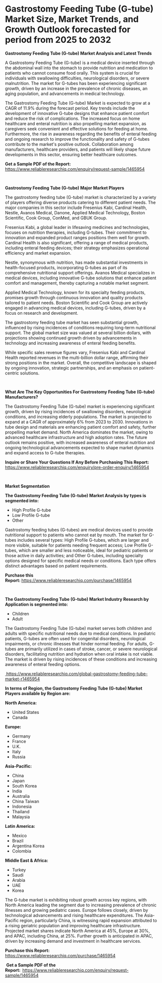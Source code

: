 <p><h1>Gastrostomy Feeding Tube (G-tube) Market Size, Market Trends, and Growth Outlook forecasted for period from 2025 to 2032</h1></p><p><strong>Gastrostomy Feeding Tube (G-tube) Market Analysis and Latest Trends</strong></p>
<p><p>A Gastrostomy Feeding Tube (G-tube) is a medical device inserted through the abdominal wall into the stomach to provide nutrition and medication to patients who cannot consume food orally. This system is crucial for individuals with swallowing difficulties, neurological disorders, or severe malnutrition. The market for G-tubes has been experiencing significant growth, driven by an increase in the prevalence of chronic diseases, an aging population, and advancements in medical technology.</p><p>The Gastrostomy Feeding Tube (G-tube) Market is expected to grow at a CAGR of 11.9% during the forecast period. Key trends include the development of innovative G-tube designs that enhance patient comfort and reduce the risk of complications. The increased focus on home healthcare and enteral nutrition is also propelling market expansion, as caregivers seek convenient and effective solutions for feeding at home. Furthermore, the rise in awareness regarding the benefits of enteral feeding and ongoing research to improve the functionality and safety of G-tubes contribute to the market's positive outlook. Collaboration among manufacturers, healthcare providers, and patients will likely shape future developments in this sector, ensuring better healthcare outcomes.</p></p>
<p><strong>Get a Sample PDF of the Report:&nbsp;</strong> <a href="https://www.reliableresearchiq.com/enquiry/request-sample/1465954?utm_campaign=3538&utm_medium=2&utm_source=Github&utm_content=ia&utm_term=14042025&utm_id=gastrostomy-feeding-tube-g-tube">https://www.reliableresearchiq.com/enquiry/request-sample/1465954</a></p>
<p>&nbsp;</p>
<p><strong>Gastrostomy Feeding Tube (G-tube) Major Market Players</strong></p>
<p><p>The gastrostomy feeding tube (G-tube) market is characterized by a variety of players offering diverse products catering to different patient needs. The major companies in this sector include Fresenius Kabi, Cardinal Health, Nestle, Avanos Medical, Danone, Applied Medical Technology, Boston Scientific, Cook Group, ConMed, and GBUK Group.</p><p>Fresenius Kabi, a global leader in lifesaving medicines and technologies, focuses on nutrition therapies, including G-tubes. Their commitment to innovation and expanded product ranges positions them well for growth. Cardinal Health is also significant, offering a range of medical products, including enteral feeding devices; their strategy emphasizes operational efficiency and market expansion.</p><p>Nestle, synonymous with nutrition, has made substantial investments in health-focused products, incorporating G-tubes as part of its comprehensive nutritional support offerings. Avanos Medical specializes in medical devices, including innovative G-tube solutions that enhance patient comfort and management, thereby capturing a notable market segment.</p><p>Applied Medical Technology, known for its specialty feeding products, promises growth through continuous innovation and quality products tailored to patient needs. Boston Scientific and Cook Group are actively engaged in advancing medical devices, including G-tubes, driven by a focus on research and development.</p><p>The gastrostomy feeding tube market has seen substantial growth, influenced by rising incidences of conditions requiring long-term nutritional support. The global market size was valued at several billion dollars, with projections showing continued growth driven by advancements in technology and increasing awareness of enteral feeding benefits.</p><p>While specific sales revenue figures vary, Fresenius Kabi and Cardinal Health reported revenues in the multi-billion dollar range, affirming their strong positions in the market. Overall, the competitive landscape is shaped by ongoing innovation, strategic partnerships, and an emphasis on patient-centric solutions.</p></p>
<p>&nbsp;</p>
<p><strong>What Are The Key Opportunities For Gastrostomy Feeding Tube (G-tube) Manufacturers?</strong></p>
<p><p>The Gastrostomy Feeding Tube (G-tube) market is experiencing significant growth, driven by rising incidences of swallowing disorders, neurological conditions, and increasing elderly populations. The market is projected to expand at a CAGR of approximately 6% from 2023 to 2030. Innovations in tube design and materials are enhancing patient comfort and safety, further propelling market demand. North America dominates the market, owing to advanced healthcare infrastructure and high adoption rates. The future outlook remains positive, with increased awareness of enteral nutrition and ongoing technological advancements expected to shape market dynamics and expand access to G-tube therapies.</p></p>
<p><strong>Inquire or Share Your Questions If Any Before Purchasing This Report:</strong> <a href="https://www.reliableresearchiq.com/enquiry/pre-order-enquiry/1465954?utm_campaign=3538&utm_medium=2&utm_source=Github&utm_content=ia&utm_term=14042025&utm_id=gastrostomy-feeding-tube-g-tube">https://www.reliableresearchiq.com/enquiry/pre-order-enquiry/1465954</a></p>
<p>&nbsp;</p>
<p><strong>Market Segmentation</strong></p>
<p><strong>The Gastrostomy Feeding Tube (G-tube) Market Analysis by types is segmented into:</strong></p>
<p><ul><li>High Profile G-tube</li><li>Low Profile G-tube</li><li>Other</li></ul></p>
<p><p>Gastrostomy feeding tubes (G-tubes) are medical devices used to provide nutritional support to patients who cannot eat by mouth. The market for G-tubes includes several types: High Profile G-tubes, which are larger and more visible, suitable for patients needing frequent access; Low Profile G-tubes, which are smaller and less noticeable, ideal for pediatric patients or those active in daily activities; and Other G-tubes, including specialty options designed for specific medical needs or conditions. Each type offers distinct advantages based on patient requirements.</p></p>
<p><strong>Purchase this Report:&nbsp;</strong><a href="https://www.reliableresearchiq.com/purchase/1465954?utm_campaign=3538&utm_medium=2&utm_source=Github&utm_content=ia&utm_term=14042025&utm_id=gastrostomy-feeding-tube-g-tube">https://www.reliableresearchiq.com/purchase/1465954</a></p>
<p>&nbsp;</p>
<p><strong>The Gastrostomy Feeding Tube (G-tube) Market Industry Research by Application is segmented into:</strong></p>
<p><ul><li>Children</li><li>Adult</li></ul></p>
<p><p>The Gastrostomy Feeding Tube (G-tube) market serves both children and adults with specific nutritional needs due to medical conditions. In pediatric patients, G-tubes are often used for congenital disorders, neurological impairments, or chronic illnesses that hinder normal feeding. For adults, G-tubes are primarily utilized in cases of stroke, cancer, or severe neurological disorders, facilitating nutrition and hydration when oral intake is not viable. The market is driven by rising incidences of these conditions and increasing awareness of enteral feeding options.</p></p>
<p><a href="https://www.reliableresearchiq.com/global-gastrostomy-feeding-tube-market-r1465954?utm_campaign=3538&utm_medium=2&utm_source=Github&utm_content=ia&utm_term=14042025&utm_id=gastrostomy-feeding-tube-g-tube">&nbsp;https://www.reliableresearchiq.com/global-gastrostomy-feeding-tube-market-r1465954</a></p>
<p><strong>In terms of Region, the Gastrostomy Feeding Tube (G-tube) Market Players available by Region are:</strong></p>
<p>
    <p> <strong> North America: </strong>
        <ul>
            <li>United States</li>
            <li>Canada</li>
        </ul>
        </p> 
    <p> <strong> Europe: </strong>
        <ul>
            <li>Germany</li>
            <li>France</li>
            <li>U.K.</li>
            <li>Italy</li>
            <li>Russia</li>
        </ul>
        </p> 
    <p> <strong> Asia-Pacific: </strong>
        <ul>
            <li>China</li>
            <li>Japan</li>
            <li>South Korea</li>
            <li>India</li>
            <li>Australia</li>
            <li>China Taiwan</li>
            <li>Indonesia</li>
            <li>Thailand</li>
            <li>Malaysia</li>
        </ul>
        </p> 
    <p> <strong> Latin America: </strong>
        <ul>
            <li>Mexico</li>
            <li>Brazil</li>
            <li>Argentina Korea</li>
            <li>Colombia</li>
        </ul>
        </p> 
    <p> <strong> Middle East & Africa: </strong>
        <ul>
            <li>Turkey</li>
            <li>Saudi</li>
            <li>Arabia</li>
            <li>UAE</li>
            <li>Korea</li>
        </ul>
    </p>
    </p>
<p><p>The G-tube market is exhibiting robust growth across key regions, with North America leading the segment due to increasing prevalence of chronic illnesses and growing pediatric cases. Europe follows closely, driven by technological advancements and rising healthcare expenditures. The Asia-Pacific region, particularly China, is witnessing rapid expansion attributed to a rising geriatric population and improving healthcare infrastructure. Projected market shares indicate North America at 45%, Europe at 30%, and APAC, including China, at 25%. Further growth is anticipated in APAC, driven by increasing demand and investment in healthcare services.</p></p>
<p><strong>Purchase this Report: </strong><a href="https://www.reliableresearchiq.com/purchase/1465954?utm_campaign=3538&utm_medium=2&utm_source=Github&utm_content=ia&utm_term=14042025&utm_id=gastrostomy-feeding-tube-g-tube">https://www.reliableresearchiq.com/purchase/1465954</a></p>
<p>&nbsp;<strong>Get a Sample PDF of the Report:&nbsp;&nbsp;</strong><a href="https://www.reliableresearchiq.com/enquiry/request-sample/1465954?utm_campaign=3538&utm_medium=2&utm_source=Github&utm_content=ia&utm_term=14042025&utm_id=gastrostomy-feeding-tube-g-tube">https://www.reliableresearchiq.com/enquiry/request-sample/1465954</a></p>
<p><strong></strong></p>
<p><p></p><p></p><p></p></p>